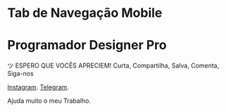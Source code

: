 # Tab de Navegação Mobile

<h1>Programador Designer Pro</h1>

ツ ESPERO QUE VOCÊS APRECIEM!
Curta, Compartilha, Salva, Comenta, Siga-nos

<a href="https://www.instagram.com/programadordesignerpro/">Instagram</a>.
<a href="https://t.me/programadordesignerpro">Telegram</a>.

Ajuda muito o meu Trabalho.

